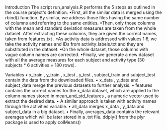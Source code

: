 Introduction
The script  run_analysis.R performs the 5 steps as outlined in the course project's definition.
•First, all the similar data is merged using the  rbind()  function. By similar, we address those files having the same number of columns and referring to the same entities.
•Then, only those columns with the mean and standard deviation measures are taken from the whole dataset. After extracting these columns, they are given the correct names, taken from  features.txt .
•As activity data is addressed with values 1:6, we take the activity names and IDs from  activity_labels.txt  and they are substituted in the dataset.
•On the whole dataset, those columns with vague column names are corrected.
•Finally, we generate a new dataset with all the average measures for each subject and activity type (30 subjects * 6 activities = 180 rows).

Variables
•  x_train ,  y_train ,  x_test ,  y_test ,  subject_train  and  subject_test  contain the data from the downloaded files.
•  x_data ,  y_data  and  subject_data  merge the previous datasets to further analysis.
•  features  contains the correct names for the  x_data  dataset, which are applied to the column names stored in  mean_and_std_features , a numeric vector used to extract the desired data.
•  A similar approach is taken with activity names through the  activities  variable.
•  all_data  merges  x_data ,  y_data  and  subject_data  in a big dataset.
•  Finally,  averages_data  contains the relevant averages which will be later stored in a  .txt  file.  ddply()  from the plyr package is used to apply  colMeans()
